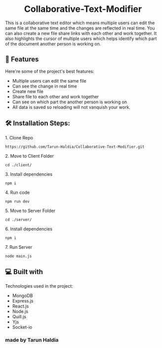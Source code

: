<h1 align="center" id="title">Collaborative-Text-Modifier</h1>



<p id="description">This is a collaborative text editor which means multiple users can edit the same file at the same time and the changes are reflected in real time. You can also create a new file share links with each other and work together. It also highlights the cursor of multiple users which helps identify which part of the document another person is working on.</p>

  
  
<h2>🧐 Features</h2>

Here're some of the project's best features:

*   Multiple users can edit the same file
*   Can see the change in real time
*   Create new file
*   Share file to each other and work together
*   Can see on which part the another person is working on
*   All data is saved so reloading will not vanquish your work.

<h2>🛠️ Installation Steps:</h2>

<p>1. Clone Repo</p>

```
https://github.com/Tarun-Haldia/Collaborative-Text-Modifier.git
```

<p>2. Move to Client Folder</p>

```
cd ./client/
```

<p>3. Install dependencies</p>

```
npm i
```

<p>4. Run code</p>

```
npm run dev
```

<p>5. Move to Server Folder</p>

```
cd ./server/
```

<p>6. Install dependencies</p>

```
npm i
```

<p>7. Run Server</p>

```
node main.js
```

  
  
<h2>💻 Built with</h2>

Technologies used in the project:

*   MongoDB
*   Express.js
*   React.js
*   Node.js
*   Quill.js
*   Yjs
*   Socket-io

<h3>made by Tarun Haldia</h3>
